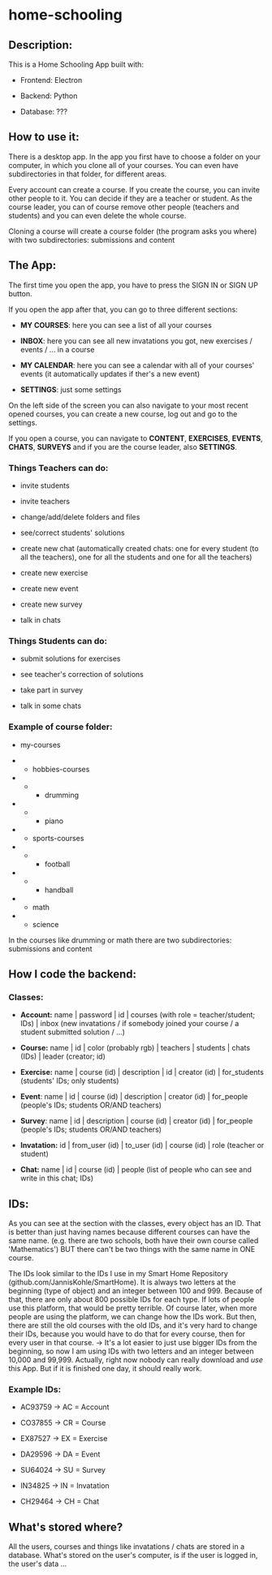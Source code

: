 # home-schooling

## Description:

This is a Home Schooling App built with:

- Frontend: Electron

- Backend: Python

- Database: ???

## How to use it:

There is a desktop app. In the app you first have to choose a folder on your computer, in which you
clone all of your courses. You can even have subdirectories in that folder, for different areas.

Every account can create a course. If you create the course, you can invite other people to it. You can decide
if they are a teacher or student. As the course leader, you can of course remove other people (teachers and
students) and you can even delete the whole course.

Cloning a course will create a course folder (the program asks you where) with two subdirectories:
submissions and content

## The App:

The first time you open the app, you have to press the SIGN IN or SIGN UP button.

If you open the app after that, you can go to three different sections:

- **MY COURSES**: here you can see a list of all your courses

- **INBOX**: here you can see all new invatations you got, new exercises / events / ... in a course

- **MY CALENDAR**: here you can see a calendar with all of your courses' events (it automatically updates if ther's a new event)

- **SETTINGS**: just some settings

On the left side of the screen you can also navigate to your most recent opened courses, you can create a new course, log out and go to
the settings.

If you open a course, you can navigate to **CONTENT**, **EXERCISES**, **EVENTS**, **CHATS**, **SURVEYS** and if you are the course
leader, also **SETTINGS**.

### Things Teachers can do:

- invite students

- invite teachers

- change/add/delete folders and files

- see/correct students' solutions

- create new chat (automatically created chats: one for every student (to all the teachers), one for all the students and one for all
the teachers)

- create new exercise

- create new event

- create new survey

- talk in chats

### Things Students can do:

- submit solutions for exercises

- see teacher's correction of solutions

- take part in survey

- talk in some chats

### Example of course folder:

- my-courses

- - hobbies-courses

- - - drumming

- - - piano

- - sports-courses

- - - football

- - - handball

- - math

- - science

In the courses like drumming or math there are two subdirectories: submissions and content



## How I code the backend:

### Classes:

- **Account:** name | password | id | courses (with role = teacher/student; IDs) | inbox (new invatations / if somebody joined
  your course / a student submitted solution / ...)

- **Course:** name | id | color (probably rgb) | teachers | students | chats (IDs) | leader (creator; id)

- **Exercise:** name | course (id) | description | id | creator (id) | for_students (students' IDs; only students)

- **Event**: name | id | course (id) | description | creator (id) | for_people (people's IDs; students OR/AND teachers)

- **Survey**: name | id | description | course (id) | creator (id) | for_people (people's IDs; students OR/AND teachers)

- **Invatation:** id | from_user (id) | to_user (id) | course (id) | role (teacher or student)

- **Chat:** name | id | course (id) | people (list of people who can see and write in this chat; IDs)



## IDs:

As you can see at the section with the classes, every object has an ID. That is better than just having names because
different courses can have the same name. (e.g. there are two schools, both have their own course called 'Mathematics')
BUT there can't be two things with the same name in ONE course.

The IDs look similar to the IDs I use in my Smart Home Repository (github.com/JannisKohle/SmartHome).
It is always two letters at the beginning (type of object) and an integer between 100 and 999. Because
of that, there are only about 800 possible IDs for each type. If lots of people use this platform, that would be pretty
terrible. Of course later, when more people are using the platform, we can change how the IDs work. But then, there
are still the old courses with the old IDs, and it's very hard to change their IDs, because you would have to do that for
every course, then for every user in that course. -> It's a lot easier to just use bigger IDs from the beginning, so
now I am using IDs with two letters and an integer between 10,000 and 99,999.
Actually, right now nobody can really download and *use* this App. But if it is finished one day, it should really work.

### Example IDs:

- AC93759 -> AC = Account

- CO37855 -> CR = Course

- EX87527 -> EX = Exercise

- DA29596 -> DA = Event

- SU64024 -> SU = Survey

- IN34825 -> IN = Invatation

- CH29464 -> CH = Chat


## What's stored where?

All the users, courses and things like invatations / chats are stored in a database.
What's stored on the user's computer, is if the user is logged in, the user's data ...
